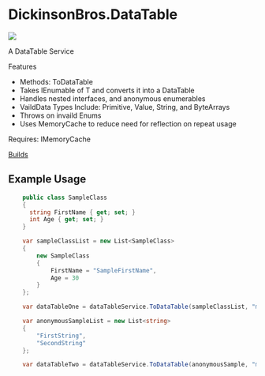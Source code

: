 # DickinsonBros.DataTable

<a href="https://www.nuget.org/packages/DickinsonBros.DataTable/">
    <img src="https://img.shields.io/nuget/v/DickinsonBros.DataTable">
</a>

A DataTable Service

Features
* Methods: ToDataTable
* Takes IEnumable of T and converts it into a DataTable
* Handles nested interfaces, and anonymous enumerables
* VaildData Types Include: Primitive, Value, String, and ByteArrays
* Throws on invaild Enums 
* Uses MemoryCache to reduce need for reflection on repeat usage

Requires: IMemoryCache

<a href="https://dev.azure.com/marksamdickinson/DickinsonBros/_build?definitionScope=%5CDickinsonBros.DataTable">Builds</a>

<h2>Example Usage</h2>

```C#
    public class SampleClass
    {
      string FirstName { get; set; }
      int Age { get; set; }
    }

    var sampleClassList = new List<SampleClass>
    {
        new SampleClass
        {
            FirstName = "SampleFirstName",
            Age = 30
        }
    };

    var dataTableOne = dataTableService.ToDataTable(sampleClassList, "mySampleTable");

    var anonymousSampleList = new List<string>
    {
        "FirstString",
        "SecondString"
    };

    var dataTableTwo = dataTableService.ToDataTable(anonymousSample, "myTable");

```
